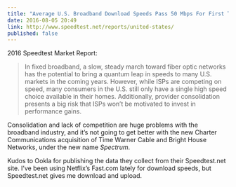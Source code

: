 ```yaml
---
title: "Average U.S. Broadband Download Speeds Pass 50 Mbps For First Time"
date: 2016-08-05 20:49
link: http://www.speedtest.net/reports/united-states/
published: false
---
```


2016 Speedtest Market Report:

> In fixed broadband, a slow, steady march toward fiber optic networks has the potential to bring a quantum leap in speeds to many U.S. markets in the coming years. However, while ISPs are competing on speed, many consumers in the U.S. still only have a single high speed choice available in their homes. Additionally, provider consolidation presents a big risk that ISPs won’t be motivated to invest in performance gains.

Consolidation and lack of competition are huge problems with the broadband industry, and it’s not going to get better with the new Charter Communications acquisition of Time Warner Cable and Bright House Networks, under the new name _Spectrum_.

Kudos to Ookla for publishing the data they collect from their Speedtest.net site. I’ve been using Netflix’s Fast.com lately for download speeds, but Speedtest.net gives me download and upload.

